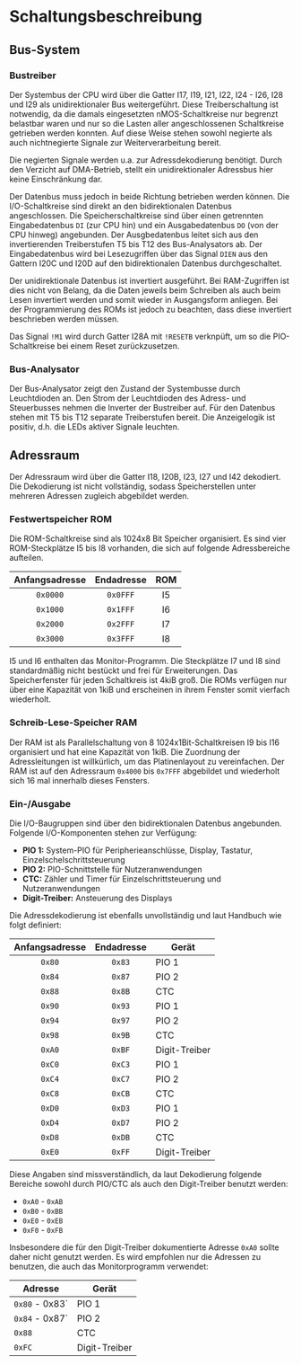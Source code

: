 Schaltungsbeschreibung
======================

Bus-System
----------

### Bustreiber

Der Systembus der CPU wird über die Gatter I17, I19, I21, I22, I24 - I26, I28
und I29 als unidirektionaler Bus weitergeführt. Diese Treiberschaltung ist
notwendig, da die damals eingesetzten nMOS-Schaltkreise nur begrenzt belastbar
waren und nur so die Lasten aller angeschlossenen Schaltkreise getrieben werden
konnten. Auf diese Weise stehen sowohl negierte als auch nichtnegierte Signale
zur Weiterverarbeitung bereit.

Die negierten Signale werden u.a. zur Adressdekodierung benötigt. Durch den
Verzicht auf DMA-Betrieb, stellt ein unidirektionaler Adressbus hier keine
Einschränkung dar.

Der Datenbus muss jedoch in beide Richtung betrieben werden können. Die
I/O-Schaltkreise sind direkt an den bidirektionalen Datenbus angeschlossen. Die
Speicherschaltkreise sind über einen getrennten Eingabedatenbus `DI` (zur CPU
hin) und ein Ausgabedatenbus `DO` (von der CPU hinweg) angebunden. Der
Ausgbedatenbus leitet sich aus den invertierenden Treiberstufen T5 bis T12 des
Bus-Analysators ab. Der Eingabedatenbus wird bei Lesezugriffen über das Signal
`DIEN` aus den Gattern I20C und I20D auf den bidirektionalen Datenbus
durchgeschaltet.

Der unidirektionale Datenbus ist invertiert ausgeführt. Bei RAM-Zugriffen ist
dies nicht von Belang, da die Daten jeweils beim Schreiben als auch beim Lesen
invertiert werden und somit wieder in Ausgangsform anliegen. Bei der
Programmierung des ROMs ist jedoch zu beachten, dass diese invertiert
beschrieben werden müssen.

Das Signal `!M1` wird durch Gatter I28A mit `!RESETB` verknpüft, um so die
PIO-Schaltkreise bei einem Reset zurückzusetzen.

### Bus-Analysator

Der Bus-Analysator zeigt den Zustand der Systembusse durch Leuchtdioden an. Den
Strom der Leuchtdioden des Adress- und Steuerbusses nehmen die Inverter der
Bustreiber auf. Für den Datenbus stehen mit T5 bis T12 separate Treiberstufen
bereit. Die Anzeigelogik ist positiv, d.h. die LEDs aktiver Signale leuchten.


Adressraum
----------

Der Adressraum wird über die Gatter I18, I20B, I23, I27 und I42 dekodiert.
Die Dekodierung ist nicht vollständig, sodass Speicherstellen unter mehreren
Adressen zugleich abgebildet werden.

### Festwertspeicher ROM

Die ROM-Schaltkreise sind als 1024x8 Bit Speicher organisiert. Es sind vier
ROM-Steckplätze I5 bis I8 vorhanden, die sich auf folgende Adressbereiche
aufteilen.

| Anfangsadresse | Endadresse | ROM |
|:--------------:|:----------:|:---:|
| `0x0000`       | `0x0FFF`   | I5  |
| `0x1000`       | `0x1FFF`   | I6  |
| `0x2000`       | `0x2FFF`   | I7  |
| `0x3000`       | `0x3FFF`   | I8  |

I5 und I6 enthalten das Monitor-Programm. Die Steckplätze I7 und I8 sind
standardmäßig nicht bestückt und frei für Erweiterungen. Das Speicherfenster
für jeden Schaltkreis ist 4kiB groß. Die ROMs verfügen nur über eine Kapazität
von 1kiB und erscheinen in ihrem Fenster somit vierfach wiederholt.

### Schreib-Lese-Speicher RAM

Der RAM ist als Parallelschaltung von 8 1024x1Bit-Schaltkreisen I9 bis I16
organisiert und hat eine Kapazität von 1kiB. Die Zuordnung der Adressleitungen
ist willkürlich, um das Platinenlayout zu vereinfachen. Der RAM ist auf den
Adressraum `0x4000` bis `0x7FFF` abgebildet und wiederholt sich 16 mal
innerhalb dieses Fensters.

### Ein-/Ausgabe

Die I/O-Baugruppen sind über den bidirektionalen Datenbus angebunden. Folgende
I/O-Komponenten stehen zur Verfügung:

 * **PIO 1:** System-PIO für Peripherieanschlüsse, Display, Tastatur,
   Einzelschelschrittsteuerung
 * **PIO 2:** PIO-Schnittstelle für Nutzeranwendungen
 * **CTC:** Zähler und Timer für Einzelschrittsteuerung und Nutzeranwendungen
 * **Digit-Treiber:** Ansteuerung des Displays

Die Adressdekodierung ist ebenfalls unvollständig und laut Handbuch wie folgt
definiert:

| Anfangsadresse | Endadresse | Gerät         |
|:--------------:|:----------:| ------------- |
| `0x80`         | `0x83`     | PIO 1         |
| `0x84`         | `0x87`     | PIO 2         |
| `0x88`         | `0x8B`     | CTC           |
| `0x90`         | `0x93`     | PIO 1         |
| `0x94`         | `0x97`     | PIO 2         |
| `0x98`         | `0x9B`     | CTC           |
| `0xA0`         | `0xBF`     | Digit-Treiber |
| `0xC0`         | `0xC3`     | PIO 1         |
| `0xC4`         | `0xC7`     | PIO 2         |
| `0xC8`         | `0xCB`     | CTC           |
| `0xD0`         | `0xD3`     | PIO 1         |
| `0xD4`         | `0xD7`     | PIO 2         |
| `0xD8`         | `0xDB`     | CTC           |
| `0xE0`         | `0xFF`     | Digit-Treiber |

Diese Angaben sind missverständlich, da laut Dekodierung folgende Bereiche
sowohl durch PIO/CTC als auch den Digit-Treiber benutzt werden:

 * `0xA0` - `0xAB`
 * `0xB0` - `0xBB`
 * `0xE0` - `0xEB`
 * `0xF0` - `0xFB`

Insbesondere die für den Digit-Treiber dokumentierte Adresse `0xA0` sollte
daher nicht genutzt werden. Es wird empfohlen nur die Adressen zu benutzen, die
auch das Monitorprogramm verwendet:

| Adresse        | Gerät         |
| -------------- | ------------- |
| `0x80` - 0x83` | PIO 1         |
| `0x84` - 0x87` | PIO 2         |
| `0x88`         | CTC           |
| `0xFC`         | Digit-Treiber |
